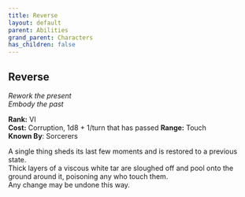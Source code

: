```yaml
---
title: Reverse
layout: default
parent: Abilities
grand_parent: Characters
has_children: false
---
```


## Reverse
_Rework the present_  
_Embody the past_

**Rank:** VI  
**Cost:** Corruption, 1d8 + 1/turn that has passed
**Range:** Touch  
**Known By**: Sorcerers

A single thing sheds its last few moments and is restored to a previous state.  
Thick layers of a viscous white tar are sloughed off and pool onto the ground around it, poisoning any who touch them.  
Any change may be undone this way.
